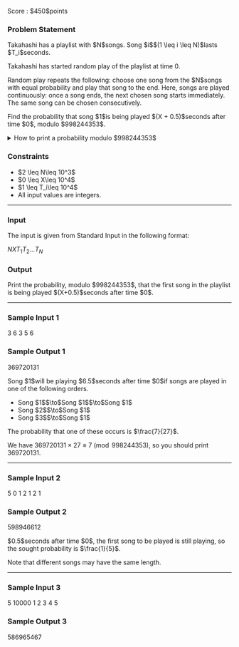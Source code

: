 
<div>

<span>

<span>

<p>
Score : $450$points
</p>

<div>

<section>

### **Problem Statement**

<p>
Takahashi has a playlist with $N$songs.
Song $i$$(1 \leq i \leq N)$lasts $T_i$seconds.

Takahashi has started random play of the playlist at time $0$.
</p>

<p>
Random play repeats the following: choose one song from the $N$songs with equal probability and play that song to the end.
Here, songs are played continuously: once a song ends, the next chosen song starts immediately.
The same song can be chosen consecutively.
</p>

<p>
Find the probability that song $1$is being played $(X + 0.5)$seconds after time $0$, modulo $998244353$.
</p>

<details>

<summary>
How to print a probability modulo $998244353$
</summary>

<p>
It can be proved that the probability to be found in this problem is always a rational number.
Also, the constraints of this problem guarantee that when the probability to be found is expressed as an irreducible fraction $\frac{y}{x}$, $x$is not divisible by $998244353$.
</p>

<p>
Then, there is a unique integer $z$between $0$and $998244352$, inclusive, such that $xz \equiv y \pmod{998244353}$. Report this $z$.
</p>

</details>

</section>

</div>

<div>

<section>

### **Constraints**

<ul>

<li>
$2 \leq N\leq 10^3$
</li>

<li>
$0 \leq X\leq 10^4$
</li>

<li>
$1 \leq T_i\leq 10^4$
</li>

<li>
All input values are integers.
</li>

</ul>

</section>

</div>

---

<div>

<div>

<section>

### **Input**

<p>
The input is given from Standard Input in the following format:
</p>

<div>

$N$$X$$T_1$$T_2$$\ldots$$T_N$
</div>

</section>

</div>

<div>

<section>

### **Output**

<p>
Print the probability, modulo $998244353$, that the first song in the playlist is being played $(X+0.5)$seconds after time $0$.
</p>

</section>

</div>

</div>

---

<div>

<section>

### **Sample Input 1**

<div>

3 6
3 5 6

</div>

</section>

</div>

<div>

<section>

### **Sample Output 1**

<div>

369720131

</div>

<p>
Song $1$will be playing $6.5$seconds after time $0$if songs are played in one of the following orders.
</p>

<ul>

<li>
Song $1$$\to$Song $1$$\to$Song $1$
</li>

<li>
Song $2$$\to$Song $1$
</li>

<li>
Song $3$$\to$Song $1$
</li>

</ul>

<p>
The probability that one of these occurs is $\frac{7}{27}$.

We have $369720131\times 27\equiv 7 \pmod{998244353}$, so you should print $369720131$.
</p>

</section>

</div>

---

<div>

<section>

### **Sample Input 2**

<div>

5 0
1 2 1 2 1

</div>

</section>

</div>

<div>

<section>

### **Sample Output 2**

<div>

598946612

</div>

<p>
$0.5$seconds after time $0$, the first song to be played is still playing, so the sought probability is $\frac{1}{5}$.

Note that different songs may have the same length.
</p>

</section>

</div>

---

<div>

<section>

### **Sample Input 3**

<div>

5 10000
1 2 3 4 5

</div>

</section>

</div>

<div>

<section>

### **Sample Output 3**

<div>

586965467

</div>

</section>

</div>

</span>

</span>

</div>
